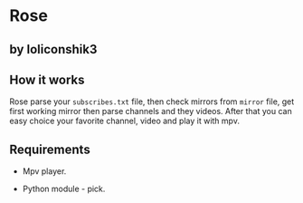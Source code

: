 # Rose

## by loliconshik3

## How it works

Rose parse your `subscribes.txt` file, then check mirrors from `mirror` file, get first working mirror then parse channels and they videos. After that you can easy choice your favorite channel, video and play it with mpv.

## Requirements

* Mpv player.

* Python module - pick.
